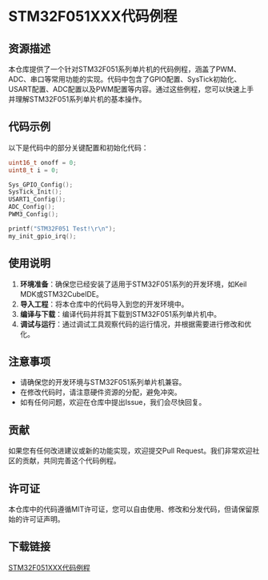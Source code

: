 # STM32F051XXX代码例程

## 资源描述

本仓库提供了一个针对STM32F051系列单片机的代码例程，涵盖了PWM、ADC、串口等常用功能的实现。代码中包含了GPIO配置、SysTick初始化、USART配置、ADC配置以及PWM配置等内容。通过这些例程，您可以快速上手并理解STM32F051系列单片机的基本操作。

## 代码示例

以下是代码中的部分关键配置和初始化代码：

```c
uint16_t onoff = 0;
uint8_t i = 0;

Sys_GPIO_Config();
SysTick_Init();
USART1_Config();
ADC_Config();
PWM3_Config();

printf("STM32F051 Test!\r\n");
my_init_gpio_irq();
```

## 使用说明

1. **环境准备**：确保您已经安装了适用于STM32F051系列的开发环境，如Keil MDK或STM32CubeIDE。
2. **导入工程**：将本仓库中的代码导入到您的开发环境中。
3. **编译与下载**：编译代码并将其下载到STM32F051系列单片机中。
4. **调试与运行**：通过调试工具观察代码的运行情况，并根据需要进行修改和优化。

## 注意事项

- 请确保您的开发环境与STM32F051系列单片机兼容。
- 在修改代码时，请注意硬件资源的分配，避免冲突。
- 如有任何问题，欢迎在仓库中提出Issue，我们会尽快回复。

## 贡献

如果您有任何改进建议或新的功能实现，欢迎提交Pull Request。我们非常欢迎社区的贡献，共同完善这个代码例程。

## 许可证

本仓库中的代码遵循MIT许可证，您可以自由使用、修改和分发代码，但请保留原始的许可证声明。

## 下载链接

[STM32F051XXX代码例程](https://pan.quark.cn/s/4e1299400f7d)